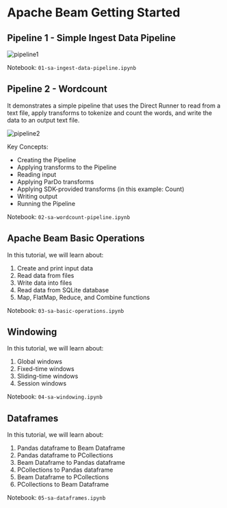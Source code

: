# Apache Beam Getting Started

## Pipeline 1 - Simple Ingest Data Pipeline

![pipeline1](https://user-images.githubusercontent.com/62965911/214569069-8223b7f5-270d-447c-b0be-c43748d3135f.png)

Notebook: `01-sa-ingest-data-pipeline.ipynb`

## Pipeline 2 - Wordcount

It demonstrates a simple pipeline that uses the Direct Runner to read from a text file, apply transforms to tokenize and count the words, and write the data to an output text file.

![pipeline2](https://user-images.githubusercontent.com/62965911/214569078-1a8cde98-75f6-4e9c-8663-71d8d41e6f94.svg)

Key Concepts:

-   Creating the Pipeline
-   Applying transforms to the Pipeline
-   Reading input
-   Applying ParDo transforms
-   Applying SDK-provided transforms (in this example: Count)
-   Writing output
-   Running the Pipeline

Notebook: `02-sa-wordcount-pipeline.ipynb`

## Apache Beam Basic Operations

In this tutorial, we will learn about:

1. Create and print input data
1. Read data from files
1. Write data into files
1. Read data from SQLite database
1. Map, FlatMap, Reduce, and Combine functions

Notebook: `03-sa-basic-operations.ipynb`

## Windowing

In this tutorial, we will learn about:

1. Global windows
1. Fixed-time windows
1. Sliding-time windows
1. Session windows

Notebook: `04-sa-windowing.ipynb`

## Dataframes

In this tutorial, we will learn about:

1. Pandas dataframe to Beam Dataframe
1. Pandas dataframe to PCollections
1. Beam Dataframe to Pandas dataframe
1. PCollections to Pandas dataframe
1. Beam Dataframe to PCollections
1. PCollections to Beam Dataframe

Notebook: `05-sa-dataframes.ipynb`

